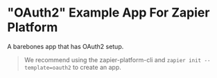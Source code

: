 # "OAuth2" Example App For Zapier Platform

A barebones app that has OAuth2 setup.

> We recommend using the zapier-platform-cli and `zapier init --template=oauth2` to create an app.
